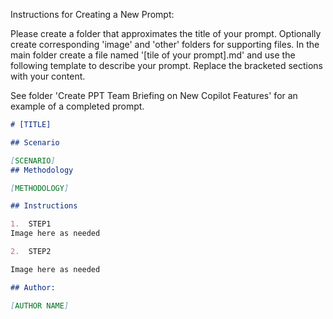 Instructions for Creating a New Prompt:

Please create a folder that approximates the title of your prompt. Optionally create corresponding 'image' and 'other' folders for supporting files. In the main folder create a file named '[tile of your prompt].md' and use the following template to describe your prompt. Replace the bracketed sections with your content.  

See folder 'Create PPT Team Briefing on New Copilot Features' for an example of a completed prompt.

```markdown
# [TITLE]

## Scenario

[SCENARIO]
## Methodology

[METHODOLOGY]

## Instructions

1.	STEP1
Image here as needed

2.	STEP2

Image here as needed

## Author:

[AUTHOR NAME]